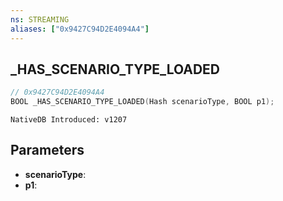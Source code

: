 ```yaml
---
ns: STREAMING
aliases: ["0x9427C94D2E4094A4"]
---
```

## _HAS_SCENARIO_TYPE_LOADED

```c
// 0x9427C94D2E4094A4
BOOL _HAS_SCENARIO_TYPE_LOADED(Hash scenarioType, BOOL p1);
```

```
NativeDB Introduced: v1207
```

## Parameters
* **scenarioType**:
* **p1**:
